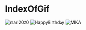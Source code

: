 # IndexOfGif
![mari2020](https://user-images.githubusercontent.com/67646107/115983556-d7646080-a5dc-11eb-82b9-6345d2156385.gif)
![HappyBirthday](https://user-images.githubusercontent.com/67646107/115983521-85bbd600-a5dc-11eb-930f-07edcb703fe1.gif)
![MIKA](https://user-images.githubusercontent.com/67646107/115983452-1b0a9a80-a5dc-11eb-94b4-9130b98ae0e7.gif)


